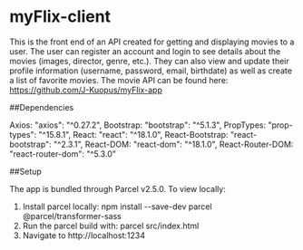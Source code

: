 # myFlix-client

This is the front end of an API created for getting and displaying movies to a user. The user can register an account and login to see details about the movies (images, director, genre, etc.). They can also view and update their profile information (username, password, email, birthdate) as well as create a list of favorite movies. The movie API can be found here: https://github.com/J-Kuopus/myFlix-app

##Dependencies

Axios: "axios": "^0.27.2",
Bootstrap: "bootstrap": "^5.1.3",
PropTypes: "prop-types": "^15.8.1",
React: "react": "^18.1.0",
React-Bootstrap: "react-bootstrap": "^2.3.1",
React-DOM: "react-dom": "^18.1.0",
React-Router-DOM: "react-router-dom": "^5.3.0"

##Setup

The app is bundled through Parcel v2.5.0. To view locally:

1. Install parcel locally: npm install --save-dev parcel @parcel/transformer-sass
2. Run the parcel build with: parcel src/index.html
3. Navigate to http://localhost:1234


